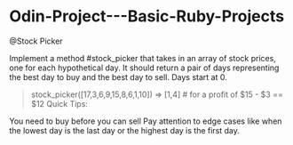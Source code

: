 # Odin-Project---Basic-Ruby-Projects

@Stock Picker

Implement a method #stock_picker that takes in an array of stock prices, one for each hypothetical day. It should return a pair of days representing the best day to buy and the best day to sell. Days start at 0.

> stock_picker([17,3,6,9,15,8,6,1,10])
> => [1,4] # for a profit of $15 - $3 == $12
> Quick Tips:

You need to buy before you can sell
Pay attention to edge cases like when the lowest day is the last day or the highest day is the first day.
